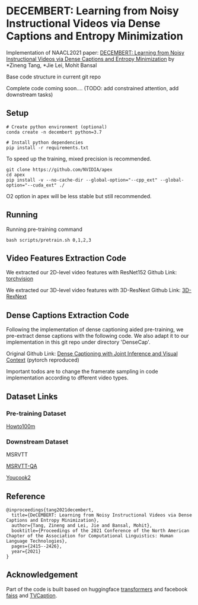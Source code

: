 # DECEMBERT: Learning from Noisy Instructional Videos via Dense Captions and Entropy Minimization

Implementation of NAACL2021 paper: [DECEMBERT: Learning from Noisy Instructional Videos via Dense Captions and Entropy Minimization](https://www.aclweb.org/anthology/2021.naacl-main.193/) by *Zineng Tang, *Jie Lei, Mohit Bansal

Base code structure in current git repo

Complete code coming soon.... (TODO: add constrained attention, add downstream tasks)

## Setup
```
# Create python environment (optional)
conda create -n decembert python=3.7

# Install python dependencies
pip install -r requirements.txt
```
To speed up the training, mixed precision is recommended. 
```
git clone https://github.com/NVIDIA/apex
cd apex
pip install -v --no-cache-dir --global-option="--cpp_ext" --global-option="--cuda_ext" ./
```
O2 option in apex will be less stable but still recommended. 

## Running
Running pre-training command
```
bash scripts/pretrain.sh 0,1,2,3
```

## Video Features Extraction Code

We extracted our 2D-level video features with ResNet152 
Github Link: [torchvision](https://github.com/pytorch/vision)

We extracted our 3D-level video features with 3D-ResNext
Github Link: [3D-RexNext](https://github.com/kenshohara/3D-ResNets-PyTorch) 

## Dense Captions Extraction Code

Following the implementation of dense captioning aided pre-training, we pre-extract dense captions with the following code. 
We also adapt it to our implementation in this git repo under directory 'DenseCap'.

Original Github Link: [Dense Captioning with Joint Inference and Visual Context](https://github.com/linjieyangsc/densecap) (pytorch reproduced)

Important todos are to change the framerate sampling in code implementation according to dfferent video types.

## Dataset Links

### Pre-training Dataset

[Howto100m](https://www.di.ens.fr/willow/research/howto100m/)

### Downstream Dataset

MSRVTT

[MSRVTT-QA](https://github.com/xudejing/video-question-answering)

[Youcook2](http://youcook2.eecs.umich.edu/)

## Reference
```
@inproceedings{tang2021decembert,
  title={DeCEMBERT: Learning from Noisy Instructional Videos via Dense Captions and Entropy Minimization},
  author={Tang, Zineng and Lei, Jie and Bansal, Mohit},
  booktitle={Proceedings of the 2021 Conference of the North American Chapter of the Association for Computational Linguistics: Human Language Technologies},
  pages={2415--2426},
  year={2021}
}
```

## Acknowledgement

Part of the code is built based on huggingface [transformers](https://github.com/huggingface/transformers) and facebook
[faiss](https://github.com/facebookresearch/faiss) and [TVCaption](https://github.com/jayleicn/TVCaption).